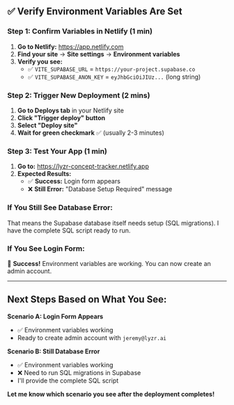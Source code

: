 ## ✅ **Verify Environment Variables Are Set**

### **Step 1: Confirm Variables in Netlify** (1 min)
1. **Go to Netlify:** https://app.netlify.com
2. **Find your site** → **Site settings** → **Environment variables**
3. **Verify you see:**
   - ✅ `VITE_SUPABASE_URL` = `https://your-project.supabase.co`
   - ✅ `VITE_SUPABASE_ANON_KEY` = `eyJhbGciOiJIUz...` (long string)

### **Step 2: Trigger New Deployment** (2 mins)
1. **Go to Deploys tab** in your Netlify site
2. **Click "Trigger deploy" button**
3. **Select "Deploy site"**
4. **Wait for green checkmark** ✅ (usually 2-3 minutes)

### **Step 3: Test Your App** (1 min)
1. **Go to:** https://lyzr-concept-tracker.netlify.app
2. **Expected Results:**
   - ✅ **Success:** Login form appears
   - ❌ **Still Error:** "Database Setup Required" message

### **If You Still See Database Error:**
That means the Supabase database itself needs setup (SQL migrations). I have the complete SQL script ready to run.

### **If You See Login Form:**
🎉 **Success!** Environment variables are working. You can now create an admin account.

---

## **Next Steps Based on What You See:**

**Scenario A: Login Form Appears**
- ✅ Environment variables working
- Ready to create admin account with `jeremy@lyzr.ai`

**Scenario B: Still Database Error**
- ✅ Environment variables working  
- ❌ Need to run SQL migrations in Supabase
- I'll provide the complete SQL script

**Let me know which scenario you see after the deployment completes!**